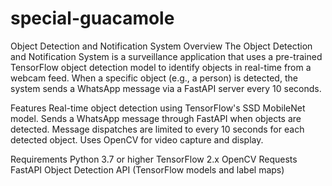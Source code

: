 # special-guacamole
Object Detection and Notification System
Overview
The Object Detection and Notification System is a surveillance application that uses a pre-trained TensorFlow object detection model to identify objects in real-time from a webcam feed. When a specific object (e.g., a person) is detected, the system sends a WhatsApp message via a FastAPI server every 10 seconds.

Features
Real-time object detection using TensorFlow's SSD MobileNet model.
Sends a WhatsApp message through FastAPI when objects are detected.
Message dispatches are limited to every 10 seconds for each detected object.
Uses OpenCV for video capture and display.

Requirements
Python 3.7 or higher
TensorFlow 2.x
OpenCV
Requests
FastAPI
Object Detection API (TensorFlow models and label maps)
